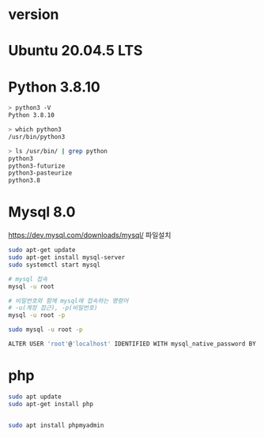 # version

# Ubuntu 20.04.5 LTS

# Python 3.8.10
```sh
> python3 -V
Python 3.8.10

> which python3
/usr/bin/python3

> ls /usr/bin/ | grep python
python3
python3-futurize
python3-pasteurize
python3.8
```
# Mysql 8.0

https://dev.mysql.com/downloads/mysql/
파일설치 
```sh
sudo apt-get update
sudo apt-get install mysql-server
sudo systemctl start mysql

# mysql 접속
mysql -u root

# 비밀번호와 함께 mysql에 접속하는 명령어
# -u(계정 접근), -p(비밀번호)
mysql -u root -p

sudo mysql -u root -p

ALTER USER 'root'@'localhost' IDENTIFIED WITH mysql_native_password BY '비밀번호입력';
```



# php
```sh
sudo apt update
sudo apt-get install php


sudo apt install phpmyadmin


```
